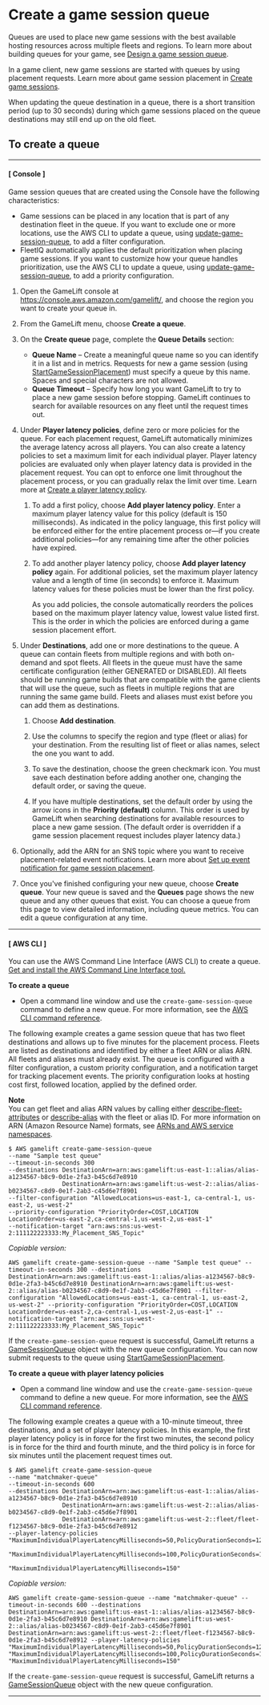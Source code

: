 # Create a game session queue<a name="queues-creating"></a>

Queues are used to place new game sessions with the best available hosting resources across multiple fleets and regions\. To learn more about building queues for your game, see [Design a game session queue](queues-design.md)\.

In a game client, new game sessions are started with queues by using placement requests\. Learn more about game session placement in [Create game sessions](gamelift-sdk-client-api.md#gamelift-sdk-client-api-create)\.

When updating the queue destination in a queue, there is a short transition period \(up to 30 seconds\) during which game sessions placed on the queue destinations may still end up on the old fleet\. 

## To create a queue<a name="queues-creating-console"></a>

------
#### [ Console ]

Game session queues that are created using the Console have the following characteristics:
+ Game sessions can be placed in any location that is part of any destination fleet in the queue\. If you want to exclude one or more locations, use the AWS CLI to update a queue, using [update\-game\-session\-queue](https://docs.aws.amazon.com/cli/latest/reference/gamelift/update-game-session-queue.html), to add a filter configuration\.
+ FleetIQ automatically applies the default prioritization when placing game sessions\. If you want to customize how your queue handles prioritization, use the AWS CLI to update a queue, using [update\-game\-session\-queue](https://docs.aws.amazon.com/cli/latest/reference/gamelift/update-game-session-queue.html), to add a priority configuration\.

1. Open the GameLift console at [https://console\.aws\.amazon\.com/gamelift/](https://console.aws.amazon.com/gamelift/), and choose the region you want to create your queue in\.

1. From the GameLift menu, choose **Create a queue**\. 

1. On the **Create queue** page, complete the **Queue Details** section: 
   + **Queue Name** – Create a meaningful queue name so you can identify it in a list and in metrics\. Requests for new a game session \(using [StartGameSessionPlacement](https://docs.aws.amazon.com/gamelift/latest/apireference/API_StartGameSessionPlacement.html)\) must specify a queue by this name\. Spaces and special characters are not allowed\. 
   + **Queue Timeout** – Specify how long you want GameLift to try to place a new game session before stopping\. GameLift continues to search for available resources on any fleet until the request times out\. 

1. Under **Player latency policies**, define zero or more policies for the queue\. For each placement request, GameLift automatically minimizes the average latency across all players\. You can also create a latency policies to set a maximum limit for each individual player\. Player latency policies are evaluated only when player latency data is provided in the placement request\. You can opt to enforce one limit throughout the placement process, or you can gradually relax the limit over time\. Learn more at [Create a player latency policy](queues-design.md#queues-design-latency)\.

   1. To add a first policy, choose **Add player latency policy**\. Enter a maximum player latency value for this policy \(default is 150 milliseconds\)\. As indicated in the policy language, this first policy will be enforced either for the entire placement process or—if you create additional policies—for any remaining time after the other policies have expired\. 

   1. To add another player latency policy, choose **Add player latency policy** again\. For additional policies, set the maximum player latency value and a length of time \(in seconds\) to enforce it\. Maximum latency values for these policies must be lower than the first policy\. 

      As you add policies, the console automatically reorders the polices based on the maximum player latency value, lowest value listed first\. This is the order in which the policies are enforced during a game session placement effort\. 

1. Under **Destinations**, add one or more destinations to the queue\. A queue can contain fleets from multiple regions and with both on\-demand and spot fleets\. All fleets in the queue must have the same certificate configuration \(either GENERATED or DISABLED\)\. All fleets should be running game builds that are compatible with the game clients that will use the queue, such as fleets in multiple regions that are running the same game build\. Fleets and aliases must exist before you can add them as destinations\.

   1. Choose **Add destination**\.

   1. Use the columns to specify the region and type \(fleet or alias\) for your destination\. From the resulting list of fleet or alias names, select the one you want to add\.

   1. To save the destination, choose the green checkmark icon\. You must save each destination before adding another one, changing the default order, or saving the queue\.

   1. If you have multiple destinations, set the default order by using the arrow icons in the **Priority \(default\)** column\. This order is used by GameLift when searching destinations for available resources to place a new game session\. \(The default order is overridden if a game session placement request includes player latency data\.\) 

1. Optionally, add the ARN for an SNS topic where you want to receive placement\-related event notifications\. Learn more about [Set up event notification for game session placement](queue-notification.md)\.

1. Once you've finished configuring your new queue, choose **Create queue**\. Your new queue is saved and the **Queues** page shows the new queue and any other queues that exist\. You can choose a queue from this page to view detailed information, including queue metrics\. You can edit a queue configuration at any time\.

------
#### [ AWS CLI ]

You can use the AWS Command Line Interface \(AWS CLI\) to create a queue\. [Get and install the AWS Command Line Interface tool\.](https://aws.amazon.com/cli/)

**To create a queue**
+ Open a command line window and use the `create-game-session-queue` command to define a new queue\. For more information, see the [AWS CLI command reference](https://docs.aws.amazon.com/cli/latest/reference/gamelift/create-game-session-queue.html)\.

The following example creates a game session queue that has two fleet destinations and allows up to five minutes for the placement process\. Fleets are listed as destinations and identified by either a fleet ARN or alias ARN\. All fleets and aliases must already exist\. The queue is configured with a filter configuration, a custom priority configuration, and a notification target for tracking placement events\. The priority configuration looks at hosting cost first, followed location, applied by the defined order\.

**Note**  
You can get fleet and alias ARN values by calling either [describe\-fleet\-attributes](https://docs.aws.amazon.com/cli/latest/reference/gamelift/describe-fleet-attributes.html) or [describe\-alias](https://docs.aws.amazon.com/cli/latest/reference/gamelift/describe-alias.html) with the fleet or alias ID\. For more information on ARN \(Amazon Resource Name\) formats, see [ARNs and AWS service namespaces](https://docs.aws.amazon.com/general/latest/gr/aws-arns-and-namespaces.html)\.

```
$ AWS gamelift create-game-session-queue 
--name "Sample test queue"
--timeout-in-seconds 300
--destinations DestinationArn=arn:aws:gamelift:us-east-1::alias/alias-a1234567-b8c9-0d1e-2fa3-b45c6d7e8910
               DestinationArn=arn:aws:gamelift:us-west-2::alias/alias-b0234567-c8d9-0e1f-2ab3-c45d6e7f8901
--filter-configuration "AllowedLocations=us-east-1, ca-central-1, us-east-2, us-west-2"
--priority-configuration "PriorityOrder=COST,LOCATION LocationOrder=us-east-2,ca-central-1,us-west-2,us-east-1"
--notification-target "arn:aws:sns:us-west-2:111122223333:My_Placement_SNS_Topic"
```

*Copiable version:*

```
AWS gamelift create-game-session-queue --name "Sample test queue" --timeout-in-seconds 300 --destinations DestinationArn=arn:aws:gamelift:us-east-1::alias/alias-a1234567-b8c9-0d1e-2fa3-b45c6d7e8910 DestinationArn=arn:aws:gamelift:us-west-2::alias/alias-b0234567-c8d9-0e1f-2ab3-c45d6e7f8901 --filter-configuration "AllowedLocations=us-east-1, ca-central-1, us-east-2, us-west-2" --priority-configuration "PriorityOrder=COST,LOCATION LocationOrder=us-east-2,ca-central-1,us-west-2,us-east-1" --notification-target "arn:aws:sns:us-west-2:111122223333:My_Placement_SNS_Topic"
```

If the `create-game-session-queue` request is successful, GameLift returns a [GameSessionQueue](https://docs.aws.amazon.com/gamelift/latest/apireference/API_GameSessionQueue.html) object with the new queue configuration\. You can now submit requests to the queue using [StartGameSessionPlacement](https://docs.aws.amazon.com/gamelift/latest/apireference/API_StartGameSessionPlacement.html)\. 

**To create a queue with player latency policies**
+ Open a command line window and use the `create-game-session-queue` command to define a new queue\. For more information, see the [AWS CLI command reference](https://docs.aws.amazon.com/cli/latest/reference/gamelift/create-game-session-queue.html)\.

The following example creates a queue with a 10\-minute timeout, three destinations, and a set of player latency policies\. In this example, the first player latency policy is in force for the first two minutes, the second policy is in force for the third and fourth minute, and the third policy is in force for six minutes until the placement request times out\. 

```
$ AWS gamelift create-game-session-queue
--name "matchmaker-queue"
--timeout-in-seconds 600
--destinations DestinationArn=arn:aws:gamelift:us-east-1::alias/alias-a1234567-b8c9-0d1e-2fa3-b45c6d7e8910
               DestinationArn=arn:aws:gamelift:us-west-2::alias/alias-b0234567-c8d9-0e1f-2ab3-c45d6e7f8901
               DestinationArn=arn:aws:gamelift:us-west-2::fleet/fleet-f1234567-b8c9-0d1e-2fa3-b45c6d7e8912
--player-latency-policies "MaximumIndividualPlayerLatencyMilliseconds=50,PolicyDurationSeconds=120"
                          "MaximumIndividualPlayerLatencyMilliseconds=100,PolicyDurationSeconds=120"
                          "MaximumIndividualPlayerLatencyMilliseconds=150"
```

*Copiable version:*

```
AWS gamelift create-game-session-queue --name "matchmaker-queue" --timeout-in-seconds 600 --destinations DestinationArn=arn:aws:gamelift:us-east-1::alias/alias-a1234567-b8c9-0d1e-2fa3-b45c6d7e8910 DestinationArn=arn:aws:gamelift:us-west-2::alias/alias-b0234567-c8d9-0e1f-2ab3-c45d6e7f8901 DestinationArn=arn:aws:gamelift:us-west-2::fleet/fleet-f1234567-b8c9-0d1e-2fa3-b45c6d7e8912 --player-latency-policies "MaximumIndividualPlayerLatencyMilliseconds=50,PolicyDurationSeconds=120" "MaximumIndividualPlayerLatencyMilliseconds=100,PolicyDurationSeconds=120" "MaximumIndividualPlayerLatencyMilliseconds=150"
```

If the `create-game-session-queue` request is successful, GameLift returns a [GameSessionQueue](https://docs.aws.amazon.com/gamelift/latest/apireference/API_GameSessionQueue.html) object with the new queue configuration\. 

------